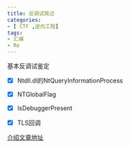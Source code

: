 ```yaml
---
title: 反调试简述
categories:
- [ CTF ,逆向工程]
tags:
- 汇编
- Re
---
```

基本反调试鉴定
<!--more-->
- [x] Ntdll.dl的NtQueryInformationProcess
- [x] NTGlobalFlag
- [x] IsDebuggerPresent
- [x] TLS回调


[介绍文章地址](https://www.anquanke.com/post/id/208404#h3-3)